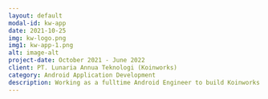```yaml
---
layout: default
modal-id: kw-app
date: 2021-10-25
img: kw-logo.png
img1: kw-app-1.png
alt: image-alt
project-date: October 2021 - June 2022
client: PT. Lunaria Annua Teknologi (Koinworks)
category: Android Application Development
description: Working as a fulltime Android Engineer to build Koinworks Android Application.
---
```

